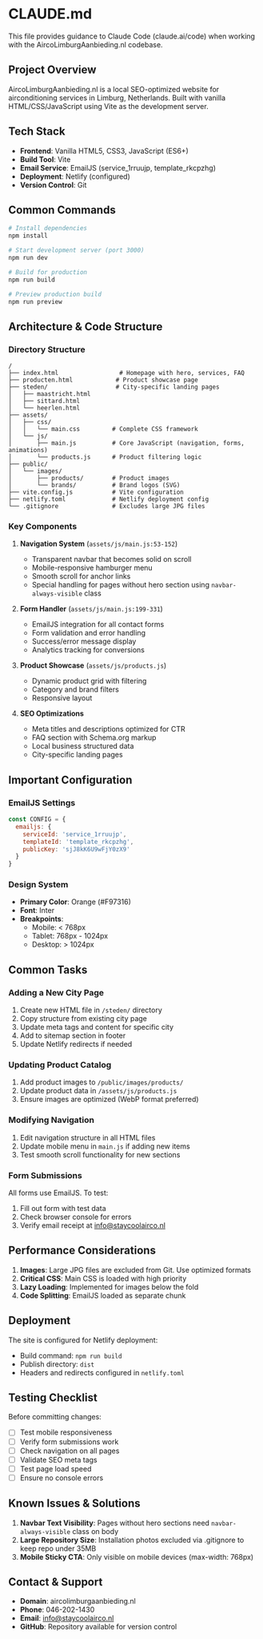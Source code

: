 # CLAUDE.md

This file provides guidance to Claude Code (claude.ai/code) when working with the AircoLimburgAanbieding.nl codebase.

## Project Overview

AircoLimburgAanbieding.nl is a local SEO-optimized website for airconditioning services in Limburg, Netherlands. Built with vanilla HTML/CSS/JavaScript using Vite as the development server.

## Tech Stack

- **Frontend**: Vanilla HTML5, CSS3, JavaScript (ES6+)
- **Build Tool**: Vite
- **Email Service**: EmailJS (service_1rruujp, template_rkcpzhg)
- **Deployment**: Netlify (configured)
- **Version Control**: Git

## Common Commands

```bash
# Install dependencies
npm install

# Start development server (port 3000)
npm run dev

# Build for production
npm run build

# Preview production build
npm run preview
```

## Architecture & Code Structure

### Directory Structure
```
/
├── index.html                 # Homepage with hero, services, FAQ
├── producten.html            # Product showcase page
├── steden/                   # City-specific landing pages
│   ├── maastricht.html
│   ├── sittard.html
│   └── heerlen.html
├── assets/
│   ├── css/
│   │   └── main.css         # Complete CSS framework
│   └── js/
│       ├── main.js          # Core JavaScript (navigation, forms, animations)
│       └── products.js      # Product filtering logic
├── public/
│   └── images/
│       ├── products/        # Product images
│       └── brands/          # Brand logos (SVG)
├── vite.config.js           # Vite configuration
├── netlify.toml             # Netlify deployment config
└── .gitignore               # Excludes large JPG files
```

### Key Components

1. **Navigation System** (`assets/js/main.js:53-152`)
   - Transparent navbar that becomes solid on scroll
   - Mobile-responsive hamburger menu
   - Smooth scroll for anchor links
   - Special handling for pages without hero section using `navbar-always-visible` class

2. **Form Handler** (`assets/js/main.js:199-331`)
   - EmailJS integration for all contact forms
   - Form validation and error handling
   - Success/error message display
   - Analytics tracking for conversions

3. **Product Showcase** (`assets/js/products.js`)
   - Dynamic product grid with filtering
   - Category and brand filters
   - Responsive layout

4. **SEO Optimizations**
   - Meta titles and descriptions optimized for CTR
   - FAQ section with Schema.org markup
   - Local business structured data
   - City-specific landing pages

## Important Configuration

### EmailJS Settings
```javascript
const CONFIG = {
  emailjs: {
    serviceId: 'service_1rruujp',
    templateId: 'template_rkcpzhg',
    publicKey: 'sjJ8kK6U9wFjY0zX9'
  }
}
```

### Design System
- **Primary Color**: Orange (#F97316)
- **Font**: Inter
- **Breakpoints**: 
  - Mobile: < 768px
  - Tablet: 768px - 1024px
  - Desktop: > 1024px

## Common Tasks

### Adding a New City Page
1. Create new HTML file in `/steden/` directory
2. Copy structure from existing city page
3. Update meta tags and content for specific city
4. Add to sitemap section in footer
5. Update Netlify redirects if needed

### Updating Product Catalog
1. Add product images to `/public/images/products/`
2. Update product data in `/assets/js/products.js`
3. Ensure images are optimized (WebP format preferred)

### Modifying Navigation
1. Edit navigation structure in all HTML files
2. Update mobile menu in `main.js` if adding new items
3. Test smooth scroll functionality for new sections

### Form Submissions
All forms use EmailJS. To test:
1. Fill out form with test data
2. Check browser console for errors
3. Verify email receipt at info@staycoolairco.nl

## Performance Considerations

1. **Images**: Large JPG files are excluded from Git. Use optimized formats
2. **Critical CSS**: Main CSS is loaded with high priority
3. **Lazy Loading**: Implemented for images below the fold
4. **Code Splitting**: EmailJS loaded as separate chunk

## Deployment

The site is configured for Netlify deployment:
- Build command: `npm run build`
- Publish directory: `dist`
- Headers and redirects configured in `netlify.toml`

## Testing Checklist

Before committing changes:
- [ ] Test mobile responsiveness
- [ ] Verify form submissions work
- [ ] Check navigation on all pages
- [ ] Validate SEO meta tags
- [ ] Test page load speed
- [ ] Ensure no console errors

## Known Issues & Solutions

1. **Navbar Text Visibility**: Pages without hero sections need `navbar-always-visible` class on body
2. **Large Repository Size**: Installation photos excluded via .gitignore to keep repo under 35MB
3. **Mobile Sticky CTA**: Only visible on mobile devices (max-width: 768px)

## Contact & Support

- **Domain**: aircolimburgaanbieding.nl
- **Phone**: 046-202-1430
- **Email**: info@staycoolairco.nl
- **GitHub**: Repository available for version control